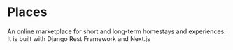# Places
 An online marketplace for short and long-term homestays and experiences. It is built with Django Rest Framework and Next.js
